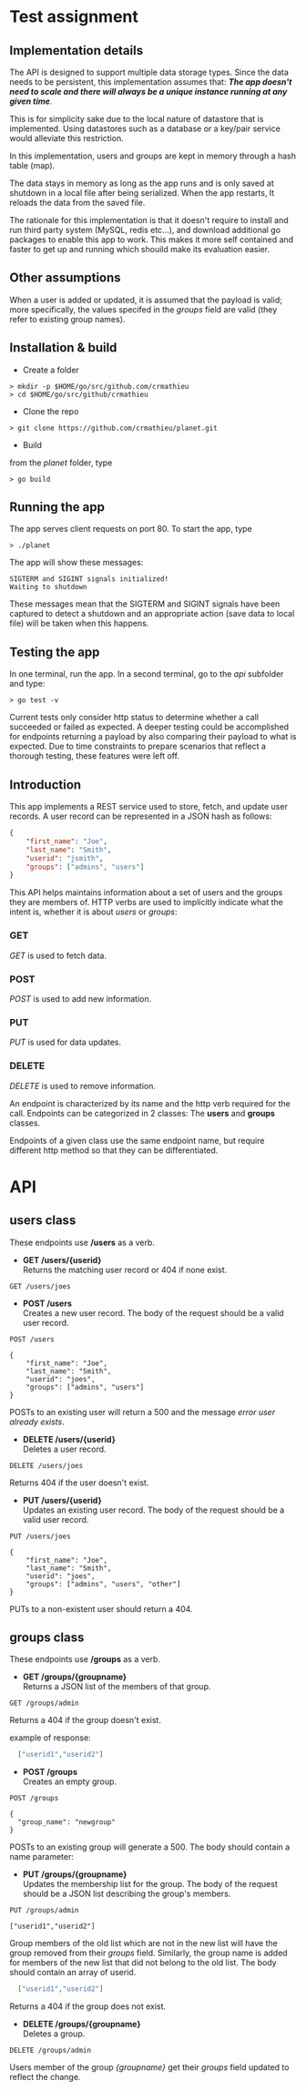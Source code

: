 # Test assignment

## Implementation details   
The API is designed to support multiple data storage types. Since the data needs to be persistent, this implementation assumes that: **_The app doesn't need to scale and there will always be a unique instance running at any given time_**.

This is for simplicity sake due to the local nature of datastore that is implemented. Using datastores such as a database or a key/pair service would alleviate this restriction.

In this implementation, users and groups are kept in memory through a hash table (map).

The data stays in memory as long as the app runs and is only saved at shutdown in a local file after being serialized. When the app restarts, It reloads the data from the saved file.

The rationale for this implementation is that it doesn't require to install and run third party system (MySQL, redis etc...), and download additional go packages to enable this app to work. This makes it more self contained and faster to get up and running which shouild make its evaluation easier.


## Other assumptions
When a user is added or updated, it is assumed that the payload is valid; more specifically, the values specifed in the _groups_ field are valid (they refer to existing group names).



## Installation & build

- Create a folder 
```text
> mkdir -p $HOME/go/src/github.com/crmathieu
> cd $HOME/go/src/github/crmathieu
```

- Clone the repo
```text
> git clone https://github.com/crmathieu/planet.git
```

- Build

from the _planet_ folder, type
```text
> go build
```

## Running the app
The app serves client requests on port 80. To start the app, type
```text
> ./planet
```
The app will show these messages:

```text
SIGTERM and SIGINT signals initialized!
Waiting to shutdown
```
These messages mean that the SIGTERM and SIGINT signals have been captured to detect a shutdown and an appropriate action (save data to local file) will be taken when this happens.


## Testing the app
In one terminal, run the app. 
In a second terminal, go to the _api_ subfolder and type:
```text
> go test -v
``` 

Current tests only consider http status to determine whether a call succeeded or failed as expected. A deeper testing could be accomplished for endpoints returning a payload by also comparing their payload to what is expected. Due to time constraints to prepare scenarios that reflect a thorough testing, these features were left off.


## Introduction

This app implements a REST service used to store, fetch, and update user records. 
A user record can be represented in a JSON hash as follows: 

```json
{     
    "first_name": "Joe",     
    "last_name": "Smith",     
    "userid": "jsmith",     
    "groups": ["admins", "users"] 
}
```

This API helps maintains information about a set of users and the groups they are members of. HTTP verbs are used to implicitly indicate what the intent is, whether it is about _users_ or _groups_:

### GET
_GET_ is used to fetch data.

### POST
_POST_ is used to add new information.

### PUT
_PUT_ is used for data updates.

### DELETE
_DELETE_ is used to remove information.


An endpoint is characterized by its name and the http verb required for the call. Endpoints can be categorized in 2 classes: The **users** and **groups** classes. 

Endpoints of a given class use the same endpoint name, but require different http method so that they can be differentiated.


# API

## users class
These endpoints use **/users** as a verb.


- **GET /users/{userid}**     
Returns the matching user record or 404 if none exist.  

```text
GET /users/joes
```


- **POST /users**     
Creates a new user record. The body of the request should be a valid user record. 

```text
POST /users

{     
    "first_name": "Joe",     
    "last_name": "Smith",     
    "userid": "joes",     
    "groups": ["admins", "users"] 
}
```
POSTs to an existing user will return a 500 and the message _error user <userid> already exists_.



- **DELETE /users/{userid}**   
Deletes a user record.  

```text
DELETE /users/joes
```
Returns 404 if the user doesn't exist. 



- **PUT /users/{userid}**   
Updates an existing user record. The body of the request should be a valid user record. 

```text
PUT /users/joes

{     
    "first_name": "Joe",     
    "last_name": "Smith",     
    "userid": "joes",     
    "groups": ["admins", "users", "other"] 
}
```
PUTs to a non-existent user should return a 404.  



## groups class   
These endpoints use **/groups** as a verb.


- **GET /groups/{groupname}**   
Returns a JSON list of the members of that group. 

```text
GET /groups/admin
```

Returns a 404 if the group doesn't exist.

example of response:
```json
  ["userid1","userid2"]
```


- **POST /groups**   
Creates an empty group. 

```text
POST /groups

{     
  "group_name": "newgroup"
}

```

POSTs to an existing group will generate a 500. The body should contain a name parameter:


- **PUT /groups/{groupname}**   
Updates the membership list for the group. The body of the request should be a JSON list 
describing the group's members. 

```text
PUT /groups/admin

["userid1","userid2"]

```

Group members of the old list which are not in the new list will have the group removed from their _groups_ field. Similarly, the group name is added for members of the new list that did not belong to the old list. The body should contain an array of userid.

```json
  ["userid1","userid2"]
```

Returns a 404 if the group does not exist.


- **DELETE /groups/{groupname}**   
Deletes a group. 

```text
DELETE /groups/admin

```

Users member of the group _{groupname}_ get their _groups_ field updated to reflect the change.
